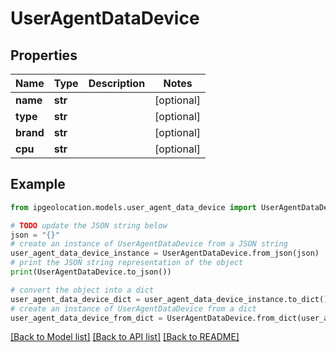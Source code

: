 # UserAgentDataDevice


## Properties

Name | Type | Description | Notes
------------ | ------------- | ------------- | -------------
**name** | **str** |  | [optional] 
**type** | **str** |  | [optional] 
**brand** | **str** |  | [optional] 
**cpu** | **str** |  | [optional] 

## Example

```python
from ipgeolocation.models.user_agent_data_device import UserAgentDataDevice

# TODO update the JSON string below
json = "{}"
# create an instance of UserAgentDataDevice from a JSON string
user_agent_data_device_instance = UserAgentDataDevice.from_json(json)
# print the JSON string representation of the object
print(UserAgentDataDevice.to_json())

# convert the object into a dict
user_agent_data_device_dict = user_agent_data_device_instance.to_dict()
# create an instance of UserAgentDataDevice from a dict
user_agent_data_device_from_dict = UserAgentDataDevice.from_dict(user_agent_data_device_dict)
```
[[Back to Model list]](../README.md#documentation-for-models) [[Back to API list]](../README.md#documentation-for-api-endpoints) [[Back to README]](../README.md)


